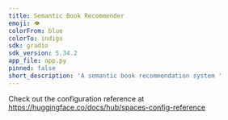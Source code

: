 ```yaml
---
title: Semantic Book Recommender
emoji: 👁
colorFrom: blue
colorTo: indigo
sdk: gradio
sdk_version: 5.34.2
app_file: app.py
pinned: false
short_description: 'A semantic book recommendation system '
---
```


Check out the configuration reference at https://huggingface.co/docs/hub/spaces-config-reference

